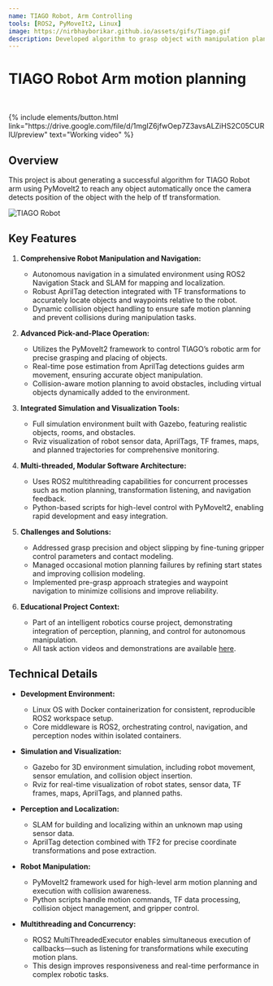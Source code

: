 ```yaml
---
name: TIAGO Robot, Arm Controlling
tools: [ROS2, PyMoveIt2, Linux]
image: https://nirbhayborikar.github.io/assets/gifs/Tiago.gif
description: Developed algorithm to grasp object with manipulation planning in ROS 2 using PyMoveIt2. Performed SLAM, TF-based localization, and target identification in Gazebo/Rviz; containerized workspace via Docker.TIAGO Robot from PAL Robotics used for testing medical assistant feature.
---
```

# TIAGO Robot Arm motion planning

<br>

<p class="text-center">
{% include elements/button.html link="https://drive.google.com/file/d/1mgIZ6jfwOep7Z3avsALZiHS2C05CURlU/preview" text="Working video" %}
</p>

## Overview

This project is about generating a successful algorithm for TIAGO Robot arm using PyMoveIt2 to reach any object automatically once the camera detects position of the object with the help of tf transformation.

![TIAGO Robot](https://nirbhayborikar.github.io/assets/images/tiago_demo_robo.png)

## Key Features

1. **Comprehensive Robot Manipulation and Navigation:**
   - Autonomous navigation in a simulated environment using ROS2 Navigation Stack and SLAM for mapping and localization.
   - Robust AprilTag detection integrated with TF transformations to accurately locate objects and waypoints relative to the robot.
   - Dynamic collision object handling to ensure safe motion planning and prevent collisions during manipulation tasks.

2. **Advanced Pick-and-Place Operation:**
   - Utilizes the PyMoveIt2 framework to control TIAGO’s robotic arm for precise grasping and placing of objects.
   - Real-time pose estimation from AprilTag detections guides arm movement, ensuring accurate object manipulation.
   - Collision-aware motion planning to avoid obstacles, including virtual objects dynamically added to the environment.

3. **Integrated Simulation and Visualization Tools:**
   - Full simulation environment built with Gazebo, featuring realistic objects, rooms, and obstacles.
   - Rviz visualization of robot sensor data, AprilTags, TF frames, maps, and planned trajectories for comprehensive monitoring.

4. **Multi-threaded, Modular Software Architecture:**
   - Uses ROS2 multithreading capabilities for concurrent processes such as motion planning, transformation listening, and navigation feedback.
   - Python-based scripts for high-level control with PyMoveIt2, enabling rapid development and easy integration.

5. **Challenges and Solutions:**
   - Addressed grasp precision and object slipping by fine-tuning gripper control parameters and contact modeling.
   - Managed occasional motion planning failures by refining start states and improving collision modeling.
   - Implemented pre-grasp approach strategies and waypoint navigation to minimize collisions and improve reliability.

6. **Educational Project Context:**
   - Part of an intelligent robotics course project, demonstrating integration of perception, planning, and control for autonomous manipulation.
   - All task action videos and demonstrations are available [here](https://drive.google.com/file/d/1mgIZ6jfwOep7Z3avsALZiHS2C05CURlU/preview).

## Technical Details

- **Development Environment:**
  - Linux OS with Docker containerization for consistent, reproducible ROS2 workspace setup.
  - Core middleware is ROS2, orchestrating control, navigation, and perception nodes within isolated containers.

- **Simulation and Visualization:**
  - Gazebo for 3D environment simulation, including robot movement, sensor emulation, and collision object insertion.
  - Rviz for real-time visualization of robot states, sensor data, TF frames, maps, AprilTags, and planned paths.

- **Perception and Localization:**
  - SLAM for building and localizing within an unknown map using sensor data.
  - AprilTag detection combined with TF2 for precise coordinate transformations and pose extraction.

- **Robot Manipulation:**
  - PyMoveIt2 framework used for high-level arm motion planning and execution with collision awareness.
  - Python scripts handle motion commands, TF data processing, collision object management, and gripper control.

- **Multithreading and Concurrency:**
  - ROS2 MultiThreadedExecutor enables simultaneous execution of callbacks—such as listening for transformations while executing motion plans.
  - This design improves responsiveness and real-time performance in complex robotic tasks.

